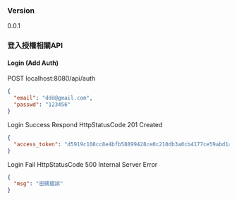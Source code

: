 ### Version
0.0.1

### 登入授權相關API

#### Login (Add Auth)
POST localhost:8080/api/auth
``` json
{
  "email": "ddd@gmail.com",
  "passwd": "123456"
}
```

Login Success Respond
HttpStatusCode 201 Created
``` json
{
  "access_token": "d5919c108cc8e4bfb58899428ce0c210db3a0cb4177ce59abd1a04fba524eee03af7cc471d1e618d2b02ae7a36a603d8b9511128225ca1f0f64768e26dbe842e"
}
```

Login Fail
HttpStatusCode 500 Internal Server Error
``` json
{
  "msg": "密碼錯誤"
}
```